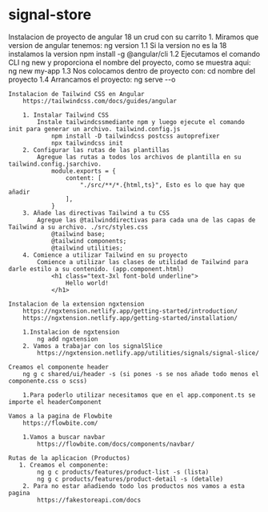 # signal-store
Instalacion de proyecto de angular 18 un crud con su carrito
    1. Miramos que version de angular tenemos:
        ng version
    1.1 Si la version no es la 18 instalamos la version
        npm install -g @angular/cli
    1.2 Ejecutamos el comando CLI ng new y proporciona el nombre del proyecto, como se muestra aqui:
        ng new my-app
    1.3 Nos colocamos dentro de proyecto con:
        cd nombre del proyecto
    1.4 Arrancamos el proyecto:
        ng serve --o 

    Instalacion de Tailwind CSS en Angular
        https://tailwindcss.com/docs/guides/angular
    
        1. Instalar Tailwind CSS
            Instale tailwindcssmediante npm y luego ejecute el comando init para generar un archivo. tailwind.config.js
                npm install -D tailwindcss postcss autoprefixer
                npx tailwindcss init
        2. Configurar las rutas de las plantillas
            Agregue las rutas a todos los archivos de plantilla en su tailwind.config.jsarchivo.
                module.exports = {
                    content: [
                        "./src/**/*.{html,ts}", Esto es lo que hay que añadir
                    ],
                }
        3. Añade las directivas Tailwind a tu CSS
            Agregue las @tailwinddirectivas para cada una de las capas de Tailwind a su archivo. ./src/styles.css
                @tailwind base;
                @tailwind components;
                @tailwind utilities;
        4. Comience a utilizar Tailwind en su proyecto
            Comience a utilizar las clases de utilidad de Tailwind para darle estilo a su contenido. (app.component.html)
                <h1 class="text-3xl font-bold underline">
                    Hello world!
                </h1>
    
    Instalacion de la extension ngxtension
        https://ngxtension.netlify.app/getting-started/introduction/
        https://ngxtension.netlify.app/getting-started/installation/

        1.Instalacion de ngxtension
            ng add ngxtension
        2. Vamos a trabajar con los signalSlice
            https://ngxtension.netlify.app/utilities/signals/signal-slice/

    Creamos el componente header
        ng g c shared/ui/header -s (si pones -s se nos añade todo menos el componente.css o scss)

        1.Para poderlo utilizar necesitamos que en el app.component.ts se importe el headerComponent

    Vamos a la pagina de Flowbite
        https://flowbite.com/

        1.Vamos a buscar navbar
            https://flowbite.com/docs/components/navbar/
    
    Rutas de la aplicacion (Productos)
       1. Creamos el componente: 
            ng g c products/features/product-list -s (lista)
            ng g c products/features/product-detail -s (detalle)
        2. Para no estar añadiendo todo los productos nos vamos a esta pagina
            https://fakestoreapi.com/docs



